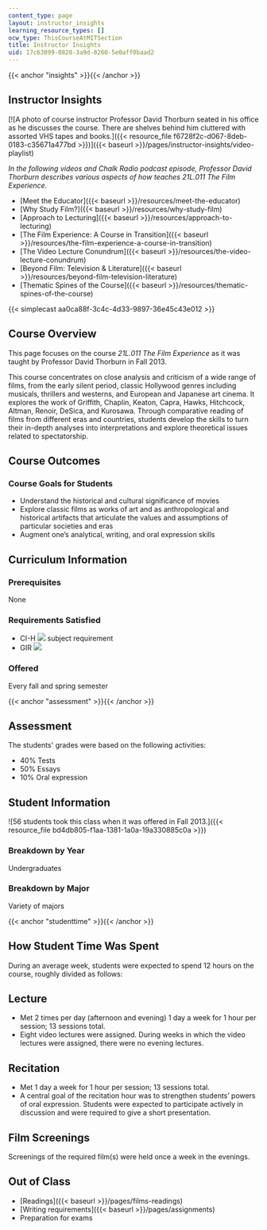 ```yaml
---
content_type: page
layout: instructor_insights
learning_resource_types: []
ocw_type: ThisCourseAtMITSection
title: Instructor Insights
uid: 17c63899-0828-3a9d-8260-5e0aff0baad2
---
```


{{< anchor "insights" >}}{{< /anchor >}}

Instructor Insights
-------------------

[![A photo of course instructor Professor David Thorburn seated in his office as he discusses the course. There are shelves behind him cluttered with assorted VHS tapes and books.]({{< resource_file f6728f2c-d067-8deb-0183-c35671a477bd >}})]({{< baseurl >}}/pages/instructor-insights/video-playlist)

_In the following videos and Chalk Radio podcast episode, Professor David Thorburn describes various aspects of how teaches _21L.011 The Film Experience_._

*   [Meet the Educator]({{< baseurl >}}/resources/meet-the-educator)
*   [Why Study Film?]({{< baseurl >}}/resources/why-study-film)
*   [Approach to Lecturing]({{< baseurl >}}/resources/approach-to-lecturing)
*   [The Film Experience: A Course in Transition]({{< baseurl >}}/resources/the-film-experience-a-course-in-transition)
*   [The Video Lecture Conundrum]({{< baseurl >}}/resources/the-video-lecture-conundrum)
*   [Beyond Film: Television & Literature]({{< baseurl >}}/resources/beyond-film-television-literature)
*   [Thematic Spines of the Course]({{< baseurl >}}/resources/thematic-spines-of-the-course)

{{< simplecast aa0ca88f-3c4c-4d33-9897-36e45c43e012 >}}

Course Overview
---------------

This page focuses on the course _21L.011 The Film Experience_ as it was taught by Professor David Thorburn in Fall 2013.

This course concentrates on close analysis and criticism of a wide range of films, from the early silent period, classic Hollywood genres including musicals, thrillers and westerns, and European and Japanese art cinema. It explores the work of Griffith, Chaplin, Keaton, Capra, Hawks, Hitchcock, Altman, Renoir, DeSica, and Kurosawa. Through comparative reading of films from different eras and countries, students develop the skills to turn their in-depth analyses into interpretations and explore theoretical issues related to spectatorship.

Course Outcomes
---------------

### Course Goals for Students

*   Understand the historical and cultural significance of movies
*   Explore classic films as works of art and as anthropological and historical artifacts that articulate the values and assumptions of particular societies and eras
*   Augment one’s analytical, writing, and oral expression skills

Curriculum Information
----------------------

### Prerequisites

None

### Requirements Satisfied

*   CI-H ![](/images/educator/icon-question-cih.png) subject requirement
*   GIR ![](/images/educator/icon-question-gir.png)

### Offered

Every fall and spring semester

{{< anchor "assessment" >}}{{< /anchor >}}

Assessment
----------

The students' grades were based on the following activities:

- 40% Tests
- 50% Essays
- 10% Oral expression

Student Information
-------------------

![56 students took this class when it was offered in Fall 2013.]({{< resource_file bd4db805-f1aa-1381-1a0a-19a330885c0a >}})

### Breakdown by Year

Undergraduates

### Breakdown by Major

Variety of majors

{{< anchor "studenttime" >}}{{< /anchor >}}

How Student Time Was Spent
--------------------------

During an average week, students were expected to spend 12 hours on the course, roughly divided as follows:

Lecture
-------

*   Met 2 times per day (afternoon and evening) 1 day a week for 1 hour per session; 13 sessions total.
*   Eight video lectures were assigned. During weeks in which the video lectures were assigned, there were no evening lectures.

Recitation
----------

*   Met 1 day a week for 1 hour per session; 13 sessions total.
*   A central goal of the recitation hour was to strengthen students’ powers of oral expression. Students were expected to participate actively in discussion and were required to give a short presentation.

Film Screenings
---------------

Screenings of the required film(s) were held once a week in the evenings. 

Out of Class
------------

*   [Readings]({{< baseurl >}}/pages/films-readings)
*   [Writing requirements]({{< baseurl >}}/pages/assignments)
*   Preparation for exams
